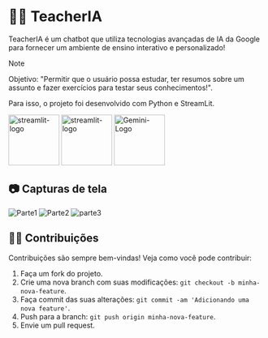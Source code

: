 # 👨‍🏫 TeacherIA 
TeacherIA é um chatbot que utiliza tecnologias avançadas de IA da Google para fornecer um ambiente de ensino interativo e personalizado!

> [!NOTE]
> Objetivo: "Permitir que o usuário possa estudar, ter resumos sobre um assunto e fazer exercícios para testar seus conhecimentos!".

Para isso, o projeto foi desenvolvido com Python e StreamLit.

<div>
  <img src="https://github.com/jpedroreiss/TeacherIA-gemini/assets/78040348/84ec86e5-1e12-4779-a810-f84ef85fb389" alt="streamlit-logo" width="100">
  <img src="https://github.com/jpedroreiss/TeacherIA-gemini/assets/78040348/1c1eb806-c42c-4afe-b131-36a7e5784ee1" alt="streamlit-logo" width="100">
  <img src="https://github.com/jpedroreiss/TeacherIA-gemini/assets/78040348/fa2b8375-9fda-4b49-aa73-70bb55004299" alt="Gemini-Logo" width="100">
</div>


## 📷 Capturas de tela 

![Parte1](https://github.com/jpedroreiss/TeacherIA-gemini/assets/78040348/7a451aed-a9d2-4c0e-b8b7-3571c6e49745)
![Parte2](https://github.com/jpedroreiss/TeacherIA-gemini/assets/78040348/e29a935c-8b4d-445d-9318-a554f075f38c)
![parte3](https://github.com/jpedroreiss/TeacherIA-gemini/assets/78040348/b06a56cc-7c3a-4a94-a285-700112710536)


## 👩‍💻 Contribuições

Contribuições são sempre bem-vindas! Veja como você pode contribuir:

1. Faça um fork do projeto.
2. Crie uma nova branch com suas modificações: `git checkout -b minha-nova-feature`.
3. Faça commit das suas alterações: `git commit -am 'Adicionando uma nova feature'`.
4. Push para a branch: `git push origin minha-nova-feature`.
5. Envie um pull request.
          











